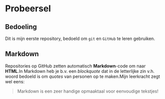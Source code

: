 # Probeersel

## Bedoeling
Dit is mijn eerste repository, bedoeld om `git` en `GitHub` te leren gebruiken.

## Markdown
Repositories  op  GitHub  zetten  automatisch  **Markdown**-code  om  naar **HTML**.In Markdown heb je b.v. een *blockquote* dat in de letterlijke zin v.h. woord bedoeld is om *quotes* van personen op te maken.Mijn leerkracht zegt wel eens:
> Markdown is een zeer handige opmaaktaal voor eenvoudige tekstjes!
